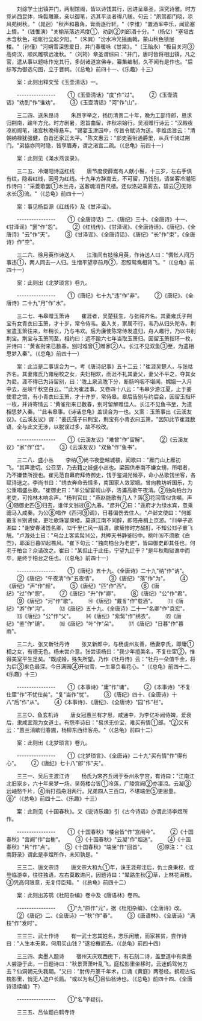 <!-- { "loadSidebar": true } -->
　　刘综学士出镇并门，两制馆阁，皆以诗饯其行，因进呈章圣，深究诗雅。时方竞尚西昆体，垛裂雕篆，亲以御笔，选其平淡者得八联。句云："夙驾都门晓，凉风苑树秋。"（晁迥）"秋声和暮角，膏雨逐行轩。"（李维）"置酒军中乐，闻笳塞上情。"（钱惟演）"关榆渐落边鸿度①，劝到②刘郎酒十分。"（杨亿）"塞垣古木含秋色，祖帐行尘起夕阳。"（朱巽）"汾水冷光摇画戟，蒙山秋色锁层楼。"（孙僅）"河朔雪深思爱日，并门春暖咏《甘棠》。"（王贻永）"极目关河③高倚汉，顺风雕鹗远凌秋。"（刘筠）章圣谓综曰："并门，唐时皆将相出镇，凡之官，遣从事以题咏作宠其行，多刻诸道宫佛寺，纂集编制，久不闻有是作也。"后综写为御选句图，立于晋祠。（《总龟》前四十一、《乐趣》十三） 

　　案：此则出释文莹《玉壶清话》一。 

　　---------------- 
　　①《玉壶清话》"度"作"过"。 
　　②《玉壶清话》"劝到"作"谁劝"。 
　　③《玉壶清话》"河"作"山"。 

　　三二四、送朱昂诗 
　　朱昂字举之，扬历清贵二十年，晚为工部侍郎，恳求归荆南，踰年方允。时方剧暑，恩旨曲留，许秋凉始行。吴淑赠行诗云："汉殿夜凉初阁笔，诸宫秋晚得悬车。"锡宴玉津园中，传旨令赋诗为送。李维丞旨云："清朝纳禄犹强健，白首还家正太平。"陈文惠云："部吏百衔通爵里，从兵千骑过荆门。"弟恊亦同时隐，皆享眉寿，谓之渚宫二疏。（《总龟》前四十一） 

　　案：此则见《渑水燕谈录》。 

　　三二五、冷潮阳诗送红线 
　　唐节度使薛嵩有人献小鬟，十三岁，左右手俱有纹，隐若红线，因号为红线。十九年方辞嵩去，不可留，乃饯别，请坐客冷潮阳作诗曰："采菱歌罢①木兰舟，送客魂消百尺楼。还似洛妃乘雾去，碧云②无际水长③流。"（《总龟》前四十一） 

　　案：事见杨巨源《红线传》及《甘泽谣》。 

　　---------------- 
　　①《全唐诗话》二、《唐纪》三十、《全唐诗》十一、《甘泽谣》"罢"作"怨"。 
　　②《红线传》、《甘泽谣》、《全唐诗话》、《唐纪》、《全唐诗》"云"作"天"。 
　　③《甘泽谣》、《全唐诗话》、《唐纪》"长"作"束"，《全唐诗》作"空"。 

　　三二六、徐月英作诗送人 
　　江淮间有妓徐月英，作诗送人曰："惆怅人间万事违①，两人同去一人归。生憎平望亭前月②，忍照鸳鸯相背飞。"（《总龟》前四十一） 

　　案：此则出《北梦琐言》卷九。 

　　---------------- 
　　①《唐纪》七十九"违"作"非"。 
　　②《唐纪》、《全唐诗》二十九"月"作"水"。 

　　三二七、韦皋赠玉箫诗 
　　崔涯者，吴楚狂生，与张祜齐名。其妻雍氏子荆宝有女青衣曰玉箫，才十岁，常令侍韦。姜入关，家属不行，韦乃从归头陀寺。荆宝遣玉箫往来，年稍长，乃与韦欢。后为廉使陈常侍发遣归，舟人趣行，乃以书别荆宝。荆宝与玉箫同至，相约曰：远不踰六七年当取玉箫归。因留玉箫指环一枚，并诗曰："黄雀衔来已数春，别时难曾①赠家②人。长江不见双鱼③至，为遣相思梦入秦"。（《总龟》前四十一） 

　　案：此当是二事误合为一。考《唐诗纪事》五十二云："崔涯吴楚人，与张祜齐名。其妻雍氏乃雍秘校之女，夫妇相欢，而涯不礼其妻父，妻父不平之，夺其女为尼。涯不得已为诗留别，曰：'陇上泉流陇下分，断肠呜咽不堪闻。嫦娥一入月中去，巫峡千秋空白云。'"此为崔涯事。又卷四十八云："韦皋少游江夏，止于姜使君之馆，有小青衣曰玉箫，才十许岁，常侍皋。皋后告别与约后会，因留玉指环一枚，并诗寄情云：'黄雀衔来已数春，别时留解赠佳人。长江不见鱼书至，为遣相思梦入秦。'"此韦皋事。《诗话总龟》盖误合为一也。又案：玉箫事出《云溪友议》。《云溪友议》谓："姜氏孺子曰荆宝，荆宝有小青衣曰玉箫。"因知此节崔涯数语，全与此文无涉，以脱误过多，故不校改。 

　　---------------- 
　　①《云溪友议》"难曾"作"留解"。 
　　②《云溪友议》"家"作"佳"。 
　　③《云溪友议》"双鱼"作"鱼书"。 

　　三二八、盛小丛 
　　李纳①尚书夜登越城楼，闻歌曰："雁门山上雁初飞。"其声激切。公召至，乃去籍之妓盛小丛也。梁园供奉南不嫌女甥，所唱者，乃不嫌昔所授也。崔元范自幕府拜侍御史，饯于鉴湖光候亭，命小丛歌饯坐客，各赋诗送之。李尚书曰："绣衣奔命去情多，南国家人敛翠娥。曾向教坊听国乐，为公重唱盛丛歌。"崔御史曰："羊公留宴岘山亭，洛浦高歌午夜清。②独向柏台为老吏，可怜林木响余声。"杨判官曰："燕赵能歌有几人？落③花回雪似含嚬。声④随御史匹⑤归去，谁伴文翁过⑥九春。"彦升⑦曰："莲府才为绿水宾，忽乘骢马入咸秦。为公⑧唱作《西河⑨调》，日暮偏伤去住人。"卢邺文使曰："何郎戴豸⑩别贤侯，更吐歌珠宴庾楼。莫道江南不同醉，即陪舟楫上京游。"⑾举子高湘曰："谢安春渚饯名卿，⑿千里仁风一扇清。歌黛惨时方酩酊，不知公⒀子重飞觥。"卢溵处士曰："乌台上客紫髯⒁公，共捧天书静鉴⒂中。桃叶⒃不须歌《白苎》，耶溪日暮⒄起樵风。"崔下句云："独向柏台为老吏"，皆曰御史即其任也，何老于柏台？众请改之。崔曰："某但止于此任，宁望九迁乎？"是年秋鞫狱谯中而卒，是终于柏台之任也。（《总龟》前四十一） 

　　---------------- 
　　①《唐纪》五十九、《全唐诗》二十九"纳"作"讷"。 
　　②《唐纪》"午夜清"作"五夜情"。 
　　③《唐纪》"落"作"为"。 
　　④《唐纪》"声"作"频"。 
　　⑤《唐纪》"匹"作"西"。 
　　⑥《唐纪》"过"作"怨"。 
　　⑦《唐纪》"升"作"卿"。 
　　⑧《唐纪》"公"作"君"。 
　　⑨《唐纪》"河"作"歌"。 
　　⑩《唐纪》"戴豸"作"载酒"。 
　　⑾《唐纪》"游"作"沟"。 
　　⑿《唐纪》五十九、《全唐诗》二十一"名卿"作"袁宏"。 
　　⒀《唐纪》"公"作"父"。 
　　⒁《唐纪》"紫髯"作"绣衣"。 
　　⒂《唐纪》"鉴"作"镜"。 
　　⒃《唐纪》"叶"作"朵"。 
　　⒄《唐纪》"日暮"作"暮雨"。 

　　三二九、张又新牡丹诗 
　　张又新郎中，与杨虔州友善，杨妻李氏，即庸①相之女，有德无色。杨未尝介意。张尝语杨曰："我少年擅美名，不复仕宦②，惟得美室平生足矣。"既成婚，殊失所望。乃作《牡丹诗》云："牡丹一朵值千金，将为后③来色最深。今日满园④开似雪，一生辜负看花心。"（《总龟》前四十二、《乐趣》十三） 

　　---------------- 
　　①《本事诗》"庸"作"墉"。 
　　②《本事诗》"不复仕宦"作"不忧仕矣"。"复"当作"忧"。 
　　③《唐纪》四十、《全唐诗》十八"后"作"从"。 
　　④《本事诗》、《唐纪》、《全唐诗》"园"作"栏"。 

　　三三○、鱼玄机诗 
　　唐女冠蕙兰有才思，咸通中，为李亿补阙侍婢，爱衰后，隶咸宜观为女道士。有怨李诗曰："易求无价宝，难买有情①郎。"②又有云："蕙兰消歇归春圃，杨柳东西绊客舟。"（《总龟》前四十二） 

　　案：此则出《北梦琐言》卷九。 

　　---------------- 
　　①《北梦琐言》、《全唐诗》二十九"买有情"作"得有心"。 
　　②《唐纪》七十八"郎"作"夫"。 

　　三三一、吴后主渡江诗 
　　杨氏为宋齐丘闭于泰州永宁宫，有诗曰："江南江北旧家乡，六十年来梦一场。吴苑楼台皆①冷落，广陵宫阙②亦凄凉。云凝③远岫愁千片，④雨打孤舟泪两行。兄弟四人三百口，不堪端坐⑤更思量。⑥"（《总龟》前四十二、《乐趣》十三） 

　　案：此则见《十国春秋》。又《说诗乐趣》引《古今诗话》亦谓此诗李煜所作。 

　　---------------- 
　　①《十国春秋》"楼台皆"作"宫闱今"。 
　　②《十国春秋》"宫阙"作"台榭"。 
　　③《十国春秋》"云凝"作"烟迷"。 
　　④《十国春秋》"片"作"点"。 
　　⑤《十国春秋》"端坐"作"回首"。 
　　⑥原注："《江南野录》谓此是李煜所作，未知孰是。" 

　　三三二、唐文宗诗 
　　唐文宗大和九①年，诛王涯郑注后，仇士良秉权，或登临游幸，往往独语，左右莫敢进问，因题诗曰："辇路生秋②草，上林花满枝。③凭高何限意，无复侍臣知。"（《总龟》前四十二） 

　　案：此则出苏鹗《杜阳杂编》卷中及《唐语林》卷四。 

　　---------------- 
　　①"九"原作"元"，据《杜阳杂编》、《全唐诗》改。 
　　②《唐纪》二、《全唐诗》一"秋"作"春"。 
　　③《唐语林》、《全唐诗》"满枝"作"发时"。 

　　三三三、武士作诗 
　　有一武士忘其姓名，志乐闲散，而家甚贫，尝作诗曰："人生本无累，何用买山钱？"遂投檄而去。（《总龟》前四十四） 

　　三三四、卖墨人题诗 
　　宿州天庆观西庑下，有石刻二诗，盖至道中有卖墨人尝游于此，一日题诗曰："秋景萧萧叶乱飞，庭松影里坐移时。云迷鹤驾何方去？仙洞朝元失我期。"又曰："肘传丹篆千年术，口诵《黄庭》两卷经。鹤观古坛槐影里，悄无人迹户长扃。"或以为名①吕仙翁诗也。（《总龟》前四十四、《全唐诗话续编》下） 

　　---------------- 
　　①"名"字疑衍。 

　　三三五、吕仙题白鹤寺诗 
